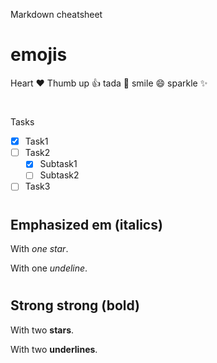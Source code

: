 Markdown cheatsheet
# emojis
Heart :heart:
Thumb up :+1:
tada :tada:
smile :smile:
sparkle :sparkles:
#
Tasks
- [x] Task1
- [ ] Task2
	- [x] Subtask1
	- [ ] Subtask2
- [ ] Task3
#

## Emphasized em (italics)

With *one star*.

With one _undeline_.

#
## Strong strong (bold)

With two **stars**.

With two __underlines__.
#
